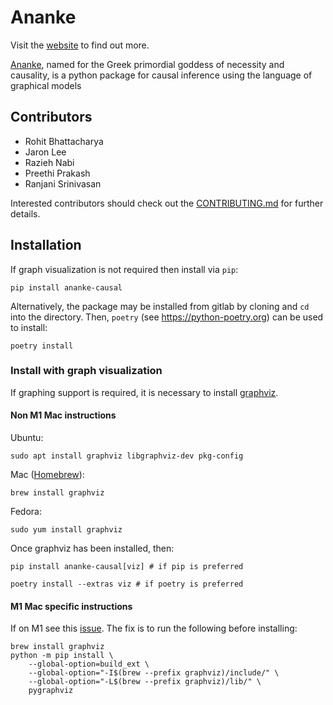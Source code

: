 # Ananke

Visit the [website](https://ananke.readthedocs.io) to find out more.

[Ananke](https://en.wikipedia.org/wiki/Ananke), named for the Greek
primordial goddess of necessity and causality, is a python package for
causal inference using the language of graphical models

## Contributors

* Rohit Bhattacharya 
* Jaron Lee
* Razieh Nabi 
* Preethi Prakash
* Ranjani Srinivasan

Interested contributors should check out the [CONTRIBUTING.md](CONTRIBUTING.md) for further details.

## Installation

If graph visualization is not required then install via `pip`:

```
pip install ananke-causal
```

Alternatively, the package may be installed from gitlab by cloning and `cd` into the directory. Then, `poetry` (see https://python-poetry.org) can be used to install:

```
poetry install
```

### Install with graph visualization


If graphing support is required, it is necessary to install [graphviz](https://www.graphviz.org/download/).


#### Non M1 Mac instructions
Ubuntu:
```shell script
sudo apt install graphviz libgraphviz-dev pkg-config
```

Mac ([Homebrew](https://brew.sh/)):
```shell script
brew install graphviz
```

Fedora:
```shell script
sudo yum install graphviz
```

Once graphviz has been installed, then:

```shell script
pip install ananke-causal[viz] # if pip is preferred

poetry install --extras viz # if poetry is preferred
```

#### M1 Mac specific instructions

If on M1 see this [issue](https://github.com/pygraphviz/pygraphviz/issues/398). The fix is to run the following before installing:
```shell script
brew install graphviz
python -m pip install \
    --global-option=build_ext \
    --global-option="-I$(brew --prefix graphviz)/include/" \
    --global-option="-L$(brew --prefix graphviz)/lib/" \
    pygraphviz
```
